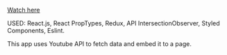 <a href="https://annluschik.github.io/Video-Search-App/">Watch here</a>

USED: React.js, React PropTypes, Redux, API IntersectionObserver, Styled Components, Eslint.

This app uses Youtube API to fetch data and embed it to a page.
